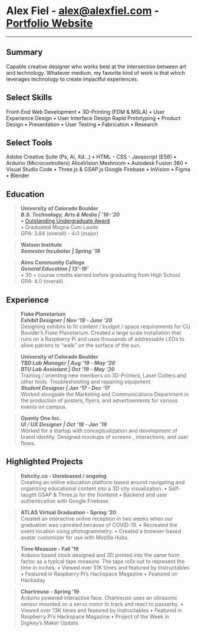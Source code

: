 # **Alex Fiel** - <alex@alexfiel.com> - [Portfolio Website](https://alexfiel.com)

---

## Summary
Capable creative designer who works best at the intersection between art and technology. Whatever medium, my
favorite kind of work is that which leverages technology to create impactful experiences.

## Select Skills  
Front-End Web Development • 3D-Printing (FDM & MSLA) • User Experience Design • User Interface Design
Rapid Prototyping • Product Design • Presentation • User Testing • Fabrication • Research

## Select Tools
Adobe Creative Suite (Ps, Ai, Xd…) • HTML - CSS - Javascript (ES6) • Arduino (Microcontrollers)
AliceVision Meshroom • Autodesk Fusion 360 • Visual Studio Code • Three.js & GSAP.js
Google Firebase • InVision • Figma • Blender

## Education   
>**University of Colorado Boulder**  
>  ***B.S. Technology, Arts & Media | ‘16-’20***     
>    • [Outstanding Undergraduate Award](https://bit.ly/FielBio)    
>    • Graduated Magna Cum Laude  
>      GPA: 3.84 (overall) - 4.0 (major)  

>**Watson Institute**  
>  ***Semester Incubator | Spring ‘18***    

>**Aims Community College**  
>  ***General Education | 13’-16’***    
>    • 30 + course credits earned before graduating from High School  
>      GPA: 4.0 (overall)

## Experience
>**Fiske Planetarium**    
>  ***Exhibit Designer | Nov ‘19 - June ‘20***    
>    Designing exhibits to fit content / budget / space requirements for CU
>    Boulder’s Fiske Planetarium. Created a large scale installation that runs on
>    a Raspberry Pi and uses thousands of addressable LEDs to allow patrons to
>    “walk” on the surface of the sun.

>**University of Colorado Boulder**    
>  ***TBD Lab Manager | Aug ‘19 - May ‘20***     
>  ***BTU Lab Assistant | Oct ‘19 - May ‘20***      
>    Training / orienting new members on 3D-Printers, Laser Cutters and other
>    tools. Troubleshooting and repairing equipment.  
>  ***Student Designer | Jan ‘17 - Dec ‘17***      
>    Worked alongside the Marketing and Communications Department in the
>    production of posters, flyers, and advertisements for various events on
>    campus.

>**Openly One Inc.**    
>  ***UI / UX Designer | Oct ‘18 - Jan ‘19***    
>    Worked for a startup with conceptualization and development of brand
>    identity. Designed mockups of screens , interactions, and user flows.

## Highlighted Projects  
>**fishcity.co - Unreleased / ongoing**    
>  Creating an online education platform based around navigating and organizing educational content into a 3D city visualization.
>    • Self-taught GSAP & Three.js for the frontend
>    • Backend and user authentication with Google Firebase.

>**ATLAS Virtual Graduation - Spring ‘20**  
>  Created an interactive online reception in two weeks when our graduation was canceled because of COVID-19.
>    • Recreated the event location using photogrammetry.
>    • Created a browser-based avatar customizer for use with Mozilla Hubs.

>**Time Measure - Fall ‘19**  
>  Arduino based clock designed and 3D printed into the same form factor as a
>  typical tape measure. The tape rolls out to represent the time in inches.
>    • Viewed over 51K times and featured by Instructables
>    • Featured in Raspberry Pi’s Hackspace Magazine
>    • Featured on Hackaday

>**Chartreuse - Spring ‘19**  
>  Arduino powered interactive face. Chartreuse uses an ultrasonic sensor
>  mounted on a servo motor to track and react to passerby.
>    • Viewed over 13K times and featured by Instructables
>    • Featured in Raspberry Pi’s Hackspace Magazine
>   • Project of the Week in Digikey’s Maker Update
